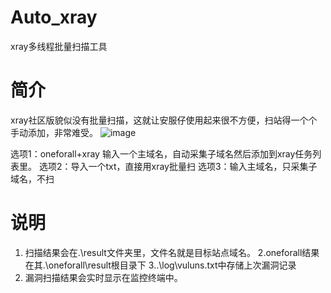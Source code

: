 # Auto_xray
xray多线程批量扫描工具
# 简介
xray社区版貌似没有批量扫描，这就让安服仔使用起来很不方便，扫站得一个个手动添加，非常难受。
![image](https://z3.ax1x.com/2021/10/26/55XwCj.png)

选项1：oneforall+xray 输入一个主域名，自动采集子域名然后添加到xray任务列表里。
选项2：导入一个txt，直接用xray批量扫
选项3：输入主域名，只采集子域名，不扫

# 说明
1. 扫描结果会在.\result文件夹里，文件名就是目标站点域名。
2.oneforall结果在其.\oneforall\result根目录下
3..\log\vuluns.txt中存储上次漏洞记录
4. 漏洞扫描结果会实时显示在监控终端中。
